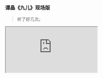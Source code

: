 ### 谭晶《九儿》现场版

> 听了好几次。


<div class="embed-responsive embed-responsive-16by9">
  <iframe class="embed-responsive-item" src="https://xbeibeix.com/api/bilibili/biliplayer/?url=https://www.bilibili.com/video/BV1aW411i7HH" allowfullscreen="allowfullscreen"></iframe>
</div>


